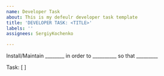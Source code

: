 ```yaml
---
name: Developer Task
about: This is my defeulr developer task template
title: 'DEVELOPER TASK: <TITLE>'
labels: ''
assignees: SergiyKochenko

---
```


Install/Maintain ________ in order to __________ so that _________

Task: [ ]
